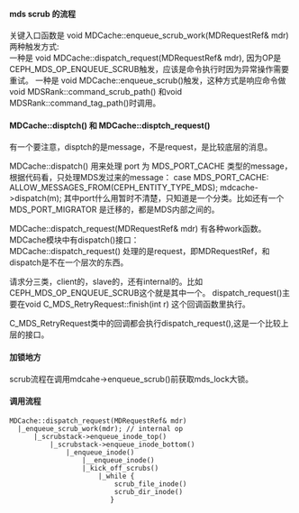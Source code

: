 #### mds scrub 的流程

关键入口函数是 void MDCache::enqueue_scrub_work(MDRequestRef& mdr) 两种触发方式:  
一种是 void MDCache::dispatch_request(MDRequestRef& mdr), 因为OP是CEPH_MDS_OP_ENQUEUE_SCRUB触发，应该是命令执行时因为异常操作需要重试。
一种是 void MDCache::enqueue_scrub()触发，这种方式是响应命令做void MDSRank::command_scrub_path() 和void MDSRank::command_tag_path()时调用。


#### MDCache::disptch() 和 MDCache::disptch_request()

有一个要注意，disptch的是message，不是request，是比较底层的消息。

MDCache::dispatch() 用来处理 port 为 MDS_PORT_CACHE 类型的message，根据代码看，只处理MDS发过来的message：
    case MDS_PORT_CACHE:
        ALLOW_MESSAGES_FROM(CEPH_ENTITY_TYPE_MDS);
        mdcache->dispatch(m);
其中port什么用暂时不清楚，只知道是一个分类。比如还有一个 MDS_PORT_MIGRATOR 是迁移的，都是MDS内部之间的。


MDCache::dispatch_request(MDRequestRef& mdr) 有各种work函数。MDCache模块中有dispatch()接口：  
MDCache::dispatch_request() 处理的是request，即MDRequestRef，和dispatch是不在一个层次的东西。

请求分三类，client的，slave的，还有internal的。比如 CEPH_MDS_OP_ENQUEUE_SCRUB这个就是其中一个。
dispatch_request()主要在void C_MDS_RetryRequest::finish(int r) 这个回调函数里执行。

C_MDS_RetryRequest类中的回调都会执行dispatch_request(),这是一个比较上层的接口。

#### 加锁地方

scrub流程在调用mdcahe->enqueue_scrub()前获取mds_lock大锁。

#### 调用流程
    
    MDCache::dispatch_request(MDRequestRef& mdr)      
      |_enqueue_scrub_work(mdr); // internal op
          |_scrubstack->enqueue_inode_top()
              |_scrubstack->enqueue_inode_bottom()
                  |_enqueue_inode()
                      |__enqueue_inode()
                      |_kick_off_scrubs()
                          |_while {
                              scrub_file_inode()
                              scrub_dir_inode()
                             }
